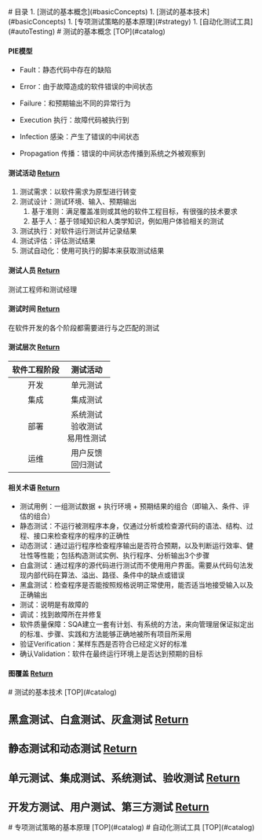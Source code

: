 <a name="catalog"/>
# 目录
1. [测试的基本概念](#basicConcepts)
1. [测试的基本技术](#basicConcepts)
1. [专项测试策略的基本原理](#strategy)
1. [自动化测试工具](#autoTesting)

<a name="basicConcepts"/>
# 测试的基本概念 [TOP](#catalog)

#### PIE模型

* Fault：静态代码中存在的缺陷
* Error：由于故障造成的软件错误的中间状态
* Failure：和预期输出不同的异常行为  

* Execution 执行：故障代码被执行到
* Infection 感染：产生了错误的中间状态
* Propagation 传播：错误的中间状态传播到系统之外被观察到

#### 测试活动 [Return](#basicConcepts)
1. 测试需求：以软件需求为原型进行转变
2. 测试设计：测试环境、输入、预期输出
    1. 基于准则：满足覆盖准则或其他的软件工程目标，有很强的技术要求
    2. 基于人：基于领域知识和人类学知识，例如用户体验相关的测试
3. 测试执行：对软件运行测试并记录结果
4. 测试评估：评估测试结果
5. 测试自动化：使用可执行的脚本来获取测试结果

#### 测试人员 [Return](#basicConcepts)
测试工程师和测试经理

#### 测试时间 [Return](#basicConcepts)
在软件开发的各个阶段都需要进行与之匹配的测试

#### 测试层次 [Return](#basicConcepts)
软件工程阶段 | 测试活动
:----: | :----:
开发 | 单元测试
集成 | 集成测试
部署 | 系统测试<br/>验收测试<br/>易用性测试
运维 | 用户反馈<br/>回归测试

#### 相关术语 [Return](#basicConcepts)

* 测试用例：一组测试数据 + 执行环境 + 预期结果的组合（即输入、条件、评估的组合）
* 静态测试：不运行被测程序本身，仅通过分析或检查源代码的语法、结构、过程、接口来检查程序的程序的正确性
* 动态测试：通过运行程序检查程序输出是否符合预期，以及判断运行效率、健壮性等性能；包括构造测试实例、执行程序、分析输出3个步骤
* 白盒测试：通过程序的源代码进行测试而不使用用户界面。需要从代码句法发现内部代码在算法、溢出、路径、条件中的缺点或错误
* 黑盒测试：检查程序是否能按照规格说明正常使用，能否适当地接受输入以及正确输出
* 测试：说明是有故障的
* 调试：找到故障所在并修复
* 软件质量保障：SQA建立一套有计划、有系统的方法，来向管理层保证拟定出的标准、步骤、实践和方法能够正确地被所有项目所采用
* 验证Verification：某样东西是否符合已经定义好的标准
* 确认Validation：软件在最终运行环境上是否达到预期的目标

#### 图覆盖 [Return](#basicConcepts)


<a name="basicTech"/>
# 测试的基本技术 [TOP](#catalog)

## 黑盒测试、白盒测试、灰盒测试 [Return](#basicTech)

## 静态测试和动态测试 [Return](#basicTech)

## 单元测试、集成测试、系统测试、验收测试 [Return](#basicTech)

## 开发方测试、用户测试、第三方测试 [Return](#basicTech)


<a name="strategy"/>
# 专项测试策略的基本原理 [TOP](#catalog)

<a name="autoTesting"/>
# 自动化测试工具 [TOP](#catalog)
